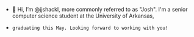 - 👋 Hi, I’m @jjshackl, more commonly referred to as "Josh". I'm a senior computer science student at the University of Arkansas,
-     graduating this May. Looking forward to working with you!

<!---
jjshackl/jjshackl is a ✨ special ✨ repository because its `README.md` (this file) appears on your GitHub profile.
You can click the Preview link to take a look at your changes.
--->
